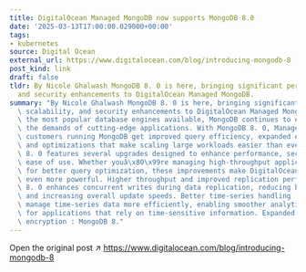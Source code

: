 ```yaml
---
title: DigitalOcean Managed MongoDB now supports MongoDB 8.0
date: '2025-03-13T17:00:00.029000+00:00'
tags:
- kubernetes
source: Digital Ocean
external_url: https://www.digitalocean.com/blog/introducing-mongodb-8
post_kind: link
draft: false
tldr: By Nicole Ghalwash MongoDB 8. 0 is here, bringing significant performance, scalability,
  and security enhancements to DigitalOcean Managed MongoDB.
summary: "By Nicole Ghalwash MongoDB 8. 0 is here, bringing significant performance,\
  \ scalability, and security enhancements to DigitalOcean Managed MongoDB. One of\
  \ the most popular database engines available, MongoDB continues to evolve to meet\
  \ the demands of cutting-edge applications. With MongoDB 8. 0, Managed Database\
  \ customers running MongoDB get improved query efficiency, expanded encryption capabilities,\
  \ and optimizations that make scaling large workloads easier than ever. MongoDB\
  \ 8. 0 features several upgrades designed to enhance performance, security, and\
  \ ease of use. Whether youâ\x80\x99re managing high-throughput applications or looking\
  \ for better query optimization, these improvements make DigitalOcean Managed MongoDB\
  \ even more powerful. Higher throughput and improved replication performance : MongoDB\
  \ 8. 0 enhances concurrent writes during data replication, reducing bottlenecks\
  \ and increasing overall update speeds. Better time-series handling : Store and\
  \ manage time-series data more efficiently, enabling smoother analytics and reporting\
  \ for applications that rely on time-sensitive information. Expanded client-side\
  \ encryption : MongoDB 8."
---
```

Open the original post ↗ https://www.digitalocean.com/blog/introducing-mongodb-8
